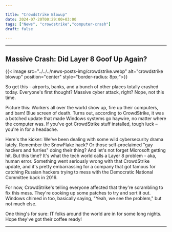 ```yaml
---

title: "Crowdstrike Blowup"
date: 2024-07-20T00:29:00+03:00
tags: ["News", "crowdstrike","computer-crash"]
draft: false

---
```


---

## Massive Crash: Did Layer 8 Goof Up Again?

{{< image src="../../../news-posts-img/crowdstrike.webp" alt="crowdstrike blowup" position="center" style="border-radius: 8px;">}}

So get this - airports, banks, and a bunch of other places totally crashed today. Everyone's first thought? Massive cyber attack, right? Nope, not this time.

Picture this: Workers all over the world show up, fire up their computers, and bam! Blue screen of death. Turns out, according to CrowdStrike, it was a botched update that made Windows systems go haywire, no matter where the computer was. If you've got CrowdStrike stuff installed, tough luck – you're in for a headache.

Here's the kicker: We've been dealing with some wild cybersecurity drama lately. Remember the SnowFlake hack? Or those self-proclaimed "gay hackers and furries" doing their thing? And let's not forget Microsoft getting hit. But this time? It's what the tech world calls a Layer 8 problem - aka, human error. Something went seriously wrong with that CrowdStrike update, and it's pretty embarrassing for a company that got famous for catching Russian hackers trying to mess with the Democratic National Committee back in 2016.

For now, CrowdStrike's telling everyone affected that they're scrambling to fix this mess. They're cooking up some patches to try and sort it out. Windows chimed in too, basically saying, "Yeah, we see the problem," but not much else.

One thing's for sure: IT folks around the world are in for some long nights. Hope they've got their coffee ready!

---
